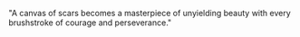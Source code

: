 "A canvas of scars becomes a masterpiece of unyielding beauty with every brushstroke of courage and perseverance."

